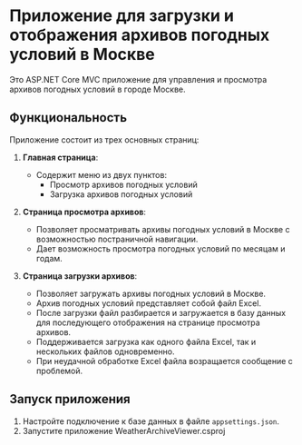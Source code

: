 # Приложение для загрузки и отображения архивов погодных условий в Москве

Это ASP.NET Core MVC приложение для управления и просмотра архивов погодных условий в городе Москве.

## Функциональность

Приложение состоит из трех основных страниц:

1. **Главная страница**:
   - Содержит меню из двух пунктов:
     - Просмотр архивов погодных условий
     - Загрузка архивов погодных условий 

2. **Страница просмотра архивов**:
   - Позволяет просматривать архивы погодных условий в Москве с возможностью постраничной навигации.
   - Дает возможность просмотра погодных условий по месяцам и годам.

3. **Страница загрузки архивов**:
   - Позволяет загружать архивы погодных условий в Москве.
   - Архив погодных условий представляет собой файл Excel.
   - После загрузки файл разбирается и загружается в базу данных для последующего отображения на странице просмотра архивов.
   - Поддерживается загрузка как одного файла Excel, так и нескольких файлов одновременно.
   - При неудачной обработке Excel файла возращается сообщение с проблемой.

## Запуск приложения

1. Настройте подключение к базе данных в файле `appsettings.json`.
3. Запустите приложение WeatherArchiveViewer.csproj
